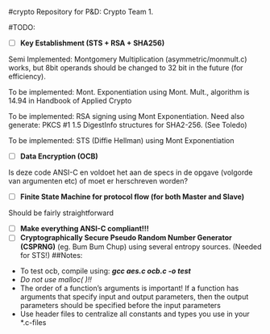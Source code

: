 #crypto
Repository for P&D: Crypto Team 1.


#TODO:
- [ ] **Key Establishment (STS + RSA + SHA256)**

Semi Implemented: Montgomery Multiplication (asymmetric/monmult.c) works, but 8bit operands should be changed to 32 bit in the future (for efficiency).

To be implemented: Mont. Exponentiation using Mont. Mult., algorithm is 14.94 in Handbook of Applied Crypto

To be implemented: RSA signing using Mont Exponentiation. Need also generate: PKCS #1 1.5 DigestInfo structures for SHA2-256. (See Toledo)

To be implemented: STS (Diffie Hellman) using Mont Exponentiation
- [ ] **Data Encryption (OCB)**

Is deze code ANSI-C en voldoet het aan de specs in de opgave (volgorde van argumenten etc) of moet er herschreven worden?
- [ ] **Finite State Machine for protocol flow (for both Master and Slave)**

Should be fairly straightforward
- [ ] **Make everything ANSI-C compliant!!!**
- [ ] **Cryptographically Secure Pseudo Random Number Generator (CSPRNG)** (eg. Bum Bum Chup) using several entropy sources. (Needed for STS!)
##Notes:
- To test ocb, compile using: ***gcc aes.c ocb.c -o test***
- *Do not use malloc( )!!*
- The order of a function’s arguments is important! If a function has arguments that specify
input and output parameters, then the output parameters should be specified before the
input parameters
- Use header files to centralize all constants and types you use in your *.c-files
